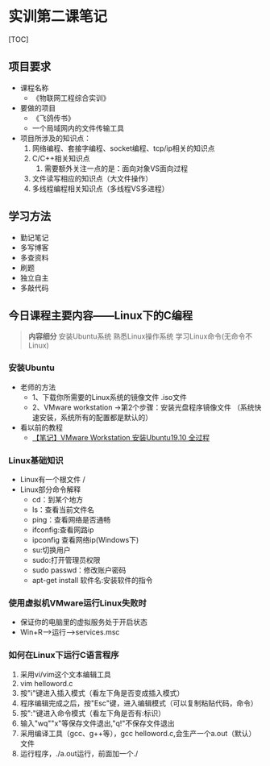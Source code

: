 # 实训第二课笔记

[TOC]

## 项目要求

+ 课程名称
  + 《物联网工程综合实训》
+ 要做的项目
  + 《飞鸽传书》
  + 一个局域网内的文件传输工具
+ 项目所涉及的知识点：
    1. 网络编程、套接字编程、socket编程、tcp/ip相关的知识点
    2. C/C++相关知识点
       1. 需要额外关注一点的是：面向对象VS面向过程
    3. 文件读写相应的知识点（大文件操作）
    4. 多线程编程相关知识点（多线程VS多进程）

## 学习方法

+ 勤记笔记
+ 多写博客
+ 多查资料
+ 刷题
+ 独立自主
+ 多敲代码

## 今日课程主要内容——Linux下的C编程

>**内容细分**
>安装Ubuntu系统
>熟悉Linux操作系统
>学习Linux命令(无命令不Linux)

### 安装Ubuntu

+ 老师的方法
  + 1、下载你所需要的Linux系统的镜像文件  .iso文件
  + 2、VMware workstation ->第2个步骤：安装光盘程序镜像文件 （系统快速安装，系统所有的配置都是默认的）
+ 看以前的教程
  + [【笔记】VMware Workstation 安装Ubuntu19.10 全过程](https://blog.csdn.net/qq_42566274/article/details/112272767)

### Linux基础知识

+ Linux有一个根文件 /
+ Linux部分命令解释
  + cd：到某个地方
  + ls：查看当前文件名
  + ping：查看网络是否通畅
  + ifconfig:查看网路ip
  + ipconfig 查看网络ip(Windows下)
  + su:切换用户
  + sudo:打开管理员权限
  + sudo passwd：修改账户密码
  + apt-get install 软件名:安装软件的指令

### 使用虚拟机VMware运行Linux失败时

+ 保证你的电脑里的虚拟服务处于开启状态
+ Win+R-->运行-->services.msc

### 如何在Linux下运行C语言程序

1. 采用vi/vim这个文本编辑工具
2. vim  helloword.c
3. 按"i"键进入插入模式（看左下角是否变成插入模式）
4. 程序编辑完成之后，按"Esc"键，进入编辑模式（可以复制粘贴代码，命令）
5. 按":"键进入命令模式（看左下角是否有:标识）
6. 输入"wq""x"等保存文件退出,"q!"不保存文件退出
7. 采用编译工具（gcc、g++等），gcc  helloword.c,会生产一个a.out（默认）文件
8. 运行程序，./a.out运行，前面加一个./
